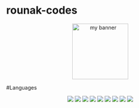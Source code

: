 # rounak-codes
<p align = "center">
<image height=150 src ="https://github.com/rounak-codes/rounak-codes/assets/76109002/9ffe7976-1adf-4a60-b988-ef4da2227ba1" alt="my banner">
</p>

#Languages
  <p align = "center">
    <image src = "https://img.shields.io/badge/mysql-%2300f.svg?style=for-the-badge&logo=mysql&logoColor=white">
      <image src = "https://img.shields.io/badge/django-%23092E20.svg?style=for-the-badge&logo=django&logoColor=white">
        <image src = "https://img.shields.io/badge/react-%2320232a.svg?style=for-the-badge&logo=react&logoColor=%2361DAFB">
          <image src = "https://img.shields.io/badge/express.js-%23404d59.svg?style=for-the-badge&logo=express&logoColor=%2361DAFB">
            <image src = "https://img.shields.io/badge/html5-%23E34F26.svg?style=for-the-badge&logo=html5&logoColor=white">
              <image src = "https://img.shields.io/badge/java-%23ED8B00.svg?style=for-the-badge&logo=openjdk&logoColor=white">
                  <image src = "https://img.shields.io/badge/kotlin-%237F52FF.svg?style=for-the-badge&logo=kotlin&logoColor=white">
                    <image src = "https://img.shields.io/badge/php-%23777BB4.svg?style=for-the-badge&logo=php&logoColor=white">
                      <image src = "https://img.shields.io/badge/python-3670A0?style=for-the-badge&logo=python&logoColor=ffdd54">
                      
  </p>
